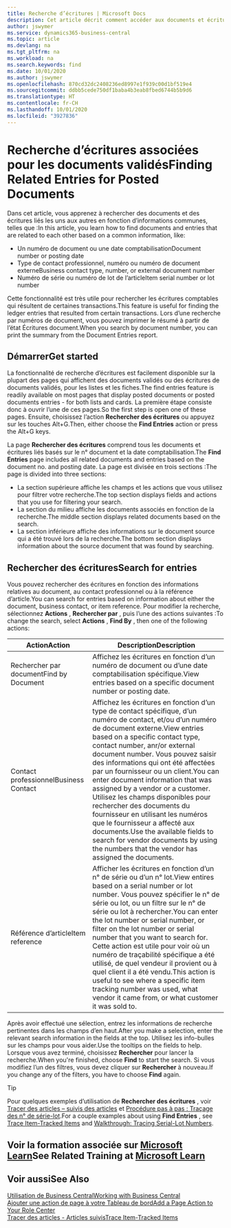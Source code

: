 ```yaml
---
title: Recherche d’écritures | Microsoft Docs
description: Cet article décrit comment accéder aux documents et écritures liés
author: jswymer
ms.service: dynamics365-business-central
ms.topic: article
ms.devlang: na
ms.tgt_pltfrm: na
ms.workload: na
ms.search.keywords: find
ms.date: 10/01/2020
ms.author: jswymer
ms.openlocfilehash: 870cd32dc2408236ed8997e1f939c00d1bf519e4
ms.sourcegitcommit: ddbb5cede750df1baba4b3eab8fbed6744b5b9d6
ms.translationtype: HT
ms.contentlocale: fr-CH
ms.lasthandoff: 10/01/2020
ms.locfileid: "3927836"
---
```

# <a name="finding-related-entries-for-posted-documents"></a><span data-ttu-id="7e4b3-103">Recherche d’écritures associées pour les documents validés</span><span class="sxs-lookup"><span data-stu-id="7e4b3-103">Finding Related Entries for Posted Documents</span></span> 

<span data-ttu-id="7e4b3-104">Dans cet article, vous apprenez à rechercher des documents et des écritures liés les uns aux autres en fonction d’informations communes, telles que :</span><span class="sxs-lookup"><span data-stu-id="7e4b3-104">In this article, you learn how to find documents and entries that are related to each other based on a common information, like:</span></span>

- <span data-ttu-id="7e4b3-105">Un numéro de document ou une date comptabilisation</span><span class="sxs-lookup"><span data-stu-id="7e4b3-105">Document number or posting date</span></span>
- <span data-ttu-id="7e4b3-106">Type de contact professionnel, numéro ou numéro de document externe</span><span class="sxs-lookup"><span data-stu-id="7e4b3-106">Business contact type, number, or external document number</span></span>
- <span data-ttu-id="7e4b3-107">Numéro de série ou numéro de lot de l’article</span><span class="sxs-lookup"><span data-stu-id="7e4b3-107">Item serial number or lot number</span></span>

<span data-ttu-id="7e4b3-108">Cette fonctionnalité est très utile pour rechercher les écritures comptables qui résultent de certaines transactions.</span><span class="sxs-lookup"><span data-stu-id="7e4b3-108">This feature is useful for finding the ledger entries that resulted from certain transactions.</span></span> <span data-ttu-id="7e4b3-109">Lors d’une recherche par numéros de document, vous pouvez imprimer le résumé à partir de l’état Écritures document.</span><span class="sxs-lookup"><span data-stu-id="7e4b3-109">When you search by document number, you can print the summary from the Document Entries report.</span></span>

## <a name="get-started"></a><span data-ttu-id="7e4b3-110">Démarrer</span><span class="sxs-lookup"><span data-stu-id="7e4b3-110">Get started</span></span>

<span data-ttu-id="7e4b3-111">La fonctionnalité de recherche d’écritures est facilement disponible sur la plupart des pages qui affichent des documents validés ou des écritures de documents validés, pour les listes et les fiches.</span><span class="sxs-lookup"><span data-stu-id="7e4b3-111">The find entries feature is readily available on most pages that display posted documents or posted documents entries - for both lists and cards.</span></span> <span data-ttu-id="7e4b3-112">La première étape consiste donc à ouvrir l’une de ces pages.</span><span class="sxs-lookup"><span data-stu-id="7e4b3-112">So the first step is open one of these pages.</span></span> <span data-ttu-id="7e4b3-113">Ensuite, choisissez l’action **Rechercher des écritures** ou appuyez sur les touches Alt+G.</span><span class="sxs-lookup"><span data-stu-id="7e4b3-113">Then, either choose the **Find Entries** action or press the Alt+G keys.</span></span>

<span data-ttu-id="7e4b3-114">La page **Rechercher des écritures** comprend tous les documents et écritures liés basés sur le n° document et la date comptabilisation.</span><span class="sxs-lookup"><span data-stu-id="7e4b3-114">The **Find Entries** page  includes all related documents and entries based on the document no. and posting date.</span></span> <span data-ttu-id="7e4b3-115">La page est divisée en trois sections :</span><span class="sxs-lookup"><span data-stu-id="7e4b3-115">The page is divided into three sections:</span></span>

- <span data-ttu-id="7e4b3-116">La section supérieure affiche les champs et les actions que vous utilisez pour filtrer votre recherche.</span><span class="sxs-lookup"><span data-stu-id="7e4b3-116">The top section displays fields and actions that you use for filtering your search.</span></span>
- <span data-ttu-id="7e4b3-117">La section du milieu affiche les documents associés en fonction de la recherche.</span><span class="sxs-lookup"><span data-stu-id="7e4b3-117">The middle section displays related documents based on the search.</span></span>
- <span data-ttu-id="7e4b3-118">La section inférieure affiche des informations sur le document source qui a été trouvé lors de la recherche.</span><span class="sxs-lookup"><span data-stu-id="7e4b3-118">The bottom section displays information about the source document that was found by searching.</span></span>


<!--
 There are two ways to open this page:

- Choose the ![Lightbulb that opens the Tell Me feature](media/ui-search/search_small.png "Tell me what you want to do") icon, enter **Find Entries**, and then choose the related link.

    With this way, the **Find Entries** page might be empty, and you'll have to start searching for entries from scratch.
    
- Open a page that displays posted documents or posted documents entries, either a list or a card. Then, locate and select the **Find Entries** action.

    With this way, the **Find Entries**, page will include all related documents and entries based on the document no. and posting date.


    > [!TIP]
    > If you are on a page that has the **Find Entries** action, press crtl+G to open the **Find Entries** page directly. 
-->

## <a name="search-for-entries"></a><span data-ttu-id="7e4b3-119">Rechercher des écritures</span><span class="sxs-lookup"><span data-stu-id="7e4b3-119">Search for entries</span></span>

<span data-ttu-id="7e4b3-120">Vous pouvez rechercher des écritures en fonction des informations relatives au document, au contact professionnel ou à la référence d’article.</span><span class="sxs-lookup"><span data-stu-id="7e4b3-120">You can search for entries based on information about either the document, business contact, or item reference.</span></span> <span data-ttu-id="7e4b3-121">Pour modifier la recherche, sélectionnez **Actions** , **Rechercher par** , puis l’une des actions suivantes :</span><span class="sxs-lookup"><span data-stu-id="7e4b3-121">To change the search, select **Actions** , **Find By** , then one of the following actions:</span></span>

|<span data-ttu-id="7e4b3-122">Action</span><span class="sxs-lookup"><span data-stu-id="7e4b3-122">Action</span></span>|<span data-ttu-id="7e4b3-123">Description</span><span class="sxs-lookup"><span data-stu-id="7e4b3-123">Description</span></span>|
|------|-----------|
|<span data-ttu-id="7e4b3-124">Rechercher par document</span><span class="sxs-lookup"><span data-stu-id="7e4b3-124">Find by Document</span></span>|<span data-ttu-id="7e4b3-125">Affichez les écritures en fonction d’un numéro de document ou d’une date comptabilisation spécifique.</span><span class="sxs-lookup"><span data-stu-id="7e4b3-125">View entries based on a specific document number or posting date.</span></span>|
|<span data-ttu-id="7e4b3-126">Contact professionnel</span><span class="sxs-lookup"><span data-stu-id="7e4b3-126">Business Contact</span></span> |<span data-ttu-id="7e4b3-127">Affichez les écritures en fonction d’un type de contact spécifique, d’un numéro de contact, et/ou d’un numéro de document externe.</span><span class="sxs-lookup"><span data-stu-id="7e4b3-127">View entries based on a specific contact type, contact number, anr/or external document number.</span></span> <span data-ttu-id="7e4b3-128">Vous pouvez saisir des informations qui ont été affectées par un fournisseur ou un client.</span><span class="sxs-lookup"><span data-stu-id="7e4b3-128">You can enter document information that was assigned by a vendor or a customer.</span></span> <span data-ttu-id="7e4b3-129">Utilisez les champs disponibles pour rechercher des documents du fournisseur en utilisant les numéros que le fournisseur a affecté aux documents.</span><span class="sxs-lookup"><span data-stu-id="7e4b3-129">Use the available fields to search for vendor documents by using the numbers that the vendor has assigned the documents.</span></span>|
|<span data-ttu-id="7e4b3-130">Référence d’article</span><span class="sxs-lookup"><span data-stu-id="7e4b3-130">Item reference</span></span>|<span data-ttu-id="7e4b3-131">Afficher les écritures en fonction d’un n° de série ou d’un n° lot.</span><span class="sxs-lookup"><span data-stu-id="7e4b3-131">View entires based on a serial number or lot number.</span></span> <span data-ttu-id="7e4b3-132">Vous pouvez spécifier le n° de série ou lot, ou un filtre sur le n° de série ou lot à rechercher.</span><span class="sxs-lookup"><span data-stu-id="7e4b3-132">You can enter the lot number or serial number, or filter on the lot number or serial number that you want to search for.</span></span> <span data-ttu-id="7e4b3-133">Cette action est utile pour voir où un numéro de traçabilité spécifique a été utilisé, de quel vendeur il provient ou à quel client il a été vendu.</span><span class="sxs-lookup"><span data-stu-id="7e4b3-133">This action is useful to see where a specific item tracking number was used, what vendor it came from, or what customer it was sold to.</span></span>|

<span data-ttu-id="7e4b3-134">Après avoir effectué une sélection, entrez les informations de recherche pertinentes dans les champs d’en haut.</span><span class="sxs-lookup"><span data-stu-id="7e4b3-134">After you make a selection, enter the relevant search information in the fields at the top.</span></span> <span data-ttu-id="7e4b3-135">Utilisez les info-bulles sur les champs pour vous aider.</span><span class="sxs-lookup"><span data-stu-id="7e4b3-135">Use the tooltips on the fields to help.</span></span> <span data-ttu-id="7e4b3-136">Lorsque vous avez terminé, choisissez **Rechercher** pour lancer la recherche.</span><span class="sxs-lookup"><span data-stu-id="7e4b3-136">When you're finished, choose **Find** to start the search.</span></span> <span data-ttu-id="7e4b3-137">Si vous modifiez l’un des filtres, vous devez cliquer sur **Rechercher** à nouveau.</span><span class="sxs-lookup"><span data-stu-id="7e4b3-137">If you change any of the filters, you have to choose **Find** again.</span></span>

> [!TIP]
> <span data-ttu-id="7e4b3-138">Pour quelques exemples d’utilisation de **Rechercher des écritures** , voir [Tracer des articles – suivis des articles](inventory-how-to-trace-item-tracked-items.md) et [Procédure pas à pas : Traçage des n° de série-lot](walkthrough-tracing-serial-lot-numbers.md).</span><span class="sxs-lookup"><span data-stu-id="7e4b3-138">For a couple examples about using **Find Entries** , see [Trace Item-Tracked Items](inventory-how-to-trace-item-tracked-items.md) and [Walkthrough: Tracing Serial-Lot Numbers](walkthrough-tracing-serial-lot-numbers.md).</span></span>

## <a name="see-related-training-at-microsoft-learn"></a><span data-ttu-id="7e4b3-139">Voir la formation associée sur [Microsoft Learn](/learn/modules/user-interface-dynamics-365-business-central/index)</span><span class="sxs-lookup"><span data-stu-id="7e4b3-139">See Related Training at [Microsoft Learn](/learn/modules/user-interface-dynamics-365-business-central/index)</span></span>

## <a name="see-also"></a><span data-ttu-id="7e4b3-140">Voir aussi</span><span class="sxs-lookup"><span data-stu-id="7e4b3-140">See Also</span></span>

[<span data-ttu-id="7e4b3-141">Utilisation de Business Central</span><span class="sxs-lookup"><span data-stu-id="7e4b3-141">Working with Business Central</span></span>](ui-work-product.md)  
[<span data-ttu-id="7e4b3-142">Ajouter une action de page à votre Tableau de bord</span><span class="sxs-lookup"><span data-stu-id="7e4b3-142">Add a Page Action to Your Role Center</span></span>](ui-bookmarks.md)  
[<span data-ttu-id="7e4b3-143">Tracer des articles - Articles suivis</span><span class="sxs-lookup"><span data-stu-id="7e4b3-143">Trace Item-Tracked Items</span></span>](inventory-how-to-trace-item-tracked-items.md)  
